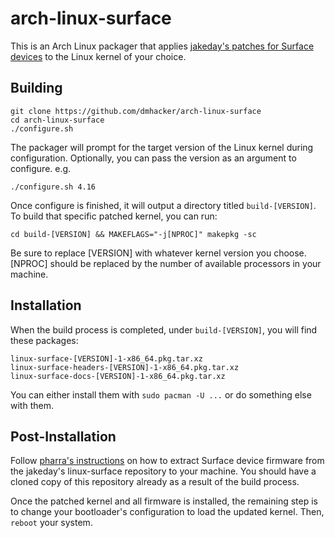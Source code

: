 # arch-linux-surface

This is an Arch Linux packager that applies 
[jakeday's patches for Surface devices](https://github.com/jakeday/linux-surface) 
to the Linux kernel of your choice. 

## Building

```
git clone https://github.com/dmhacker/arch-linux-surface
cd arch-linux-surface
./configure.sh
```

The packager will prompt for the target version of the Linux kernel during configuration.
Optionally, you can pass the version as an argument to configure. e.g.

```
./configure.sh 4.16
```

Once configure is finished, it will output a directory titled `build-[VERSION]`. To build
that specific patched kernel, you can run: 

```
cd build-[VERSION] && MAKEFLAGS="-j[NPROC]" makepkg -sc
```

Be sure to replace [VERSION] with whatever kernel version you choose. [NPROC] should be replaced
by the number of available processors in your machine. 

## Installation

When the build process is completed, under `build-[VERSION]`, you will find these packages:
```
linux-surface-[VERSION]-1-x86_64.pkg.tar.xz
linux-surface-headers-[VERSION]-1-x86_64.pkg.tar.xz
linux-surface-docs-[VERSION]-1-x86_64.pkg.tar.xz
```
You can either install them with `sudo pacman -U ...` or do something else with them.

## Post-Installation

Follow [pharra's instructions](https://github.com/pharra/linux-surface) on how to extract
Surface device firmware from the jakeday's linux-surface repository to your machine. You should
have a cloned copy of this repository already as a result of the build process.  

Once the patched kernel and all firmware is installed, the remaining step is 
to change your bootloader's configuration to load the updated kernel. Then, `reboot` your system.
